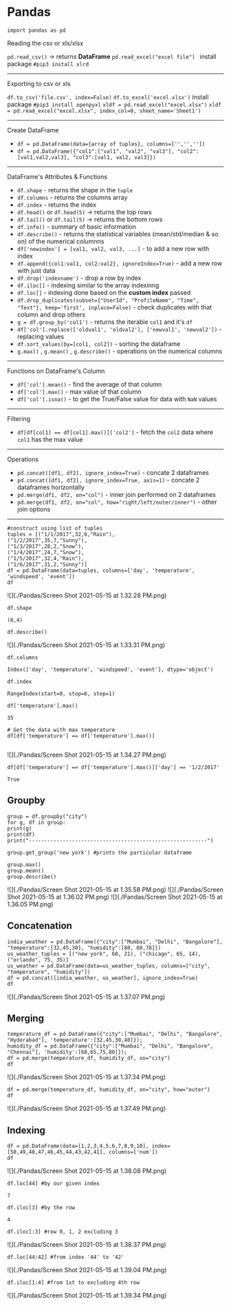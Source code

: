 # Pandas

`import pandas as pd`

Reading the csv or xls/xlsx

`pd.read_csv()`   -> returns **DataFrame**
`pd.read_excel("excel file") ` install package `#pip3 install xlrd`

---

Exporting to csv or xls

`df.to_csv('file.csv', index=False)`
`df.to_excel('excel.xlsx')` install package  `#pip3 install openpyxl`
`xldf = pd.read_excel("excel.xlsx")`
`xldf = pd.read_excel("excel.xlsx", index_col=0, sheet_name='Sheet1')`

---

Create DataFrame

- `df = pd.DataFrame(data={array of tuples}, columns=['','',''])`
- `df = pd.DataFrame({"col1":["val1", "val2", "val3"], "col2":[val1,val2,val3], "col3":[val1, val2, val3]})`

---

DataFrame's Attributes & Functions

- `df.shape` - returns the shape in the `tuple`
- `df.columns` - returns the columns array
- `df.index` - returns the index
- `df.head()` or `df.head(5)` -> returns the top rows
- `df.tail()` or `df.tail(5)` -> returns the bottom rows
- `df.info()` - summary of basic information
- `df.describe()` - returns the statistical variables (mean/std/median & so on) of the numerical columnns
- `df['newindex'] = [val1, val2, val3, ...]` - to add a new row with index
- `df.append({col1:val1, col2:val2}, ignoreIndex=True)` - add a new row with just data
- `df.drop('indexname')` - drop a row by index
- `df.iloc[]` - indexing similar to the array indexinng
- `df.loc[]` - indexing done based on the **custom index** passed
- `df.drop_duplicates(subset={"UserId",	"ProfileName", "Time", "Text"}, keep='first', inplace=False)` - check duplicates with that column and drop others
- `g = df.group_by('col1')` - returns the iterable `col1` and it's `df`
- `df['col'].replace(['oldval1', 'oldval2'], ['newval1', 'newval2'])` - replacing values
- `df.sort_values(by=[col1, col2])` - sorting the dataframe
- `g.max()` , `g.mean()` , `g.describe()` - operations on the numerical columns

---

Functions on DataFrame's Column

- `df['col'].mean()` - find the average of that column
- `df['col'].max()` - max value of that column
- `df['col'].isna()` - to get the True/False value for data with `NaN` values

---

Filtering

- `df[df[col1] == df[col1].max()]['col2']` - fetch the `col2` data where `col1` has the max value

---
Operations

- `pd.concat([df1, df2], ignore_index=True)` - concate 2 dataframes
- `pd.concat([df1, df2], ignore_index=True, axis=1)` - concate 2 dataframes horizontally
- `pd.merge(df1, df2, on="col")` - inner join performed on 2 dataframes
- `pd.merge(df1, df2, on="col", how="right/left/outer/inner")` - other join options

---

```
#construct using list of tuples
tuples = [("1/1/2017",32,6,"Rain"),
("1/2/2017",35,7,"Sunny"),
("1/3/2017",28,2,"Snow"),
("1/4/2017",24,7,"Snow"),
("1/5/2017",32,4,"Rain"),
("1/6/2017",31,2,"Sunny")]
df = pd.DataFrame(data=tuples, columns=['day', 'temperature', 'windspeed', 'event'])
df
```
![](./Pandas/Screen Shot 2021-05-15 at 1.32.28 PM.png)

```
df.shape

(6,4)
```

```
df.describe()
```
![](./Pandas/Screen Shot 2021-05-15 at 1.33.31 PM.png)

```
df.columns

Index(['day', 'temperature', 'windspeed', 'event'], dtype='object')
```

```
df.index

RangeIndex(start=0, stop=6, step=1)
```

```
df['temperature'].max()

35
```

```
# Get the data with max temperature
df[df['temperature'] == df['temperature'].max()]


```
![](./Pandas/Screen Shot 2021-05-15 at 1.34.27 PM.png)

```
df[df['temperature'] == df['temperature'].max()]['day'] == '1/2/2017'

True
```

## Groupby
```
group = df.groupby("city")
for g, df in group:
print(g)
print(df)
print("----------------------------------------------------------")
```
```
group.get_group('new york') #prints the particular dataframe
```

```
group.max()
group.mean()
group.describe()
```
![](./Pandas/Screen Shot 2021-05-15 at 1.35.58 PM.png)
![](./Pandas/Screen Shot 2021-05-15 at 1.36.02 PM.png)
![](./Pandas/Screen Shot 2021-05-15 at 1.36.05 PM.png)

## Concatenation
```
india_weather = pd.DataFrame({"city":["Mumbai", "Delhi", "Bangalore"], "temperature":[32,45,30], "humidity":[80, 60,78]})
us_weather_tuples = [("new york", 68, 21), ("chicago", 65, 14), ("orlando", 75, 35)]
us_weather = pd.DataFrame(data=us_weather_tuples, columns=["city", "temperature", "humidity"])
df = pd.concat([india_weather, us_weather], ignore_index=True)
df
```
![](./Pandas/Screen Shot 2021-05-15 at 1.37.07 PM.png)

## Merging
```
temperature_df = pd.DataFrame({"city":["Mumbai", "Delhi", "Bangalore", "Hyderabad"], 'temperature':[32,45,30,40]});
humidity_df = pd.DataFrame({"city":["Mumbai", "Delhi", "Bangalore", "Chennai"], 'humidity':[68,65,75,80]});
df = pd.merge(temperature_df, humidity_df, on="city")
df
```
![](./Pandas/Screen Shot 2021-05-15 at 1.37.34 PM.png)

```
df = pd.merge(temperature_df, humidity_df, on="city", how="outer")
df
```
![](./Pandas/Screen Shot 2021-05-15 at 1.37.49 PM.png)

## Indexing
```
df = pd.DataFrame(data=[1,2,3,4,5,6,7,8,9,10], index=[50,49,48,47,46,45,44,43,42,41], columns=['num'])
df
```
![](./Pandas/Screen Shot 2021-05-15 at 1.38.08 PM.png)

```
df.loc[44] #by our given index

7
```

```
df.iloc[3] #by the row

4
```

```
df.iloc[:3] #row 0, 1, 2 excluding 3
```
![](./Pandas/Screen Shot 2021-05-15 at 1.38.37 PM.png)

```
df.loc[44:42] #from index '44' to '42'
```
![](./Pandas/Screen Shot 2021-05-15 at 1.39.04 PM.png)

```
df.iloc[1:4] #from 1st to excluding 4th row
```
![](./Pandas/Screen Shot 2021-05-15 at 1.39.34 PM.png)
